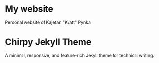 # My website
Personal website of Kajetan "Kyatt" Pynka. 

# Chirpy Jekyll Theme
A minimal, responsive, and feature-rich Jekyll theme for technical writing.